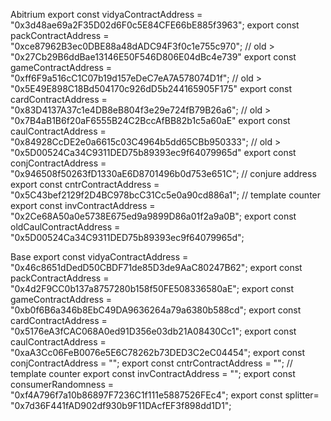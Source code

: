 Abitrium
export const vidyaContractAddress = "0x3d48ae69a2F35D02d6F0c5E84CFE66bE885f3963";
export const packContractAddress = "0xce87962B3ec0DBE88a48dADC94F3f0c1e755c970"; // old > "0x27Cb29B6ddBae13146E50F546D806E04dBc4e739"
export const gameContractAddress = "0xff6F9a516cC1C07b19d157eDeC7eA7A578074D1f"; // old > "0x5E49E898C18Bd504170c926dD5b244165905F175"
export const cardContractAddress = "0x83D4137A37c1e4DB8eB804f3e29e724fB79B26a6"; // old > "0x7B4aB1B6f20aF6555B24C2BccAfBB82b1c5a60aE"
export const caulContractAddress = "0x84928CcDE2e0a6615c03C4964b5dd65CBb950333"; // old > "0x5D00524Ca34C9311DED75b89393ec9f64079965d"
export const conjContractAddress = "0x946508f50263fD1330aE6D8701496b0d753e651C"; // conjure address
export const cntrContractAddress = "0x5C43bef2129f2D4BC978bcC31Cc5e0a90cd886a1"; // template counter
export const invContractAddress = "0x2Ce68A50a0e5738E675ed9a9899D86a01f2a9a0B";
export const oldCaulContractAddress = "0x5D00524Ca34C9311DED75b89393ec9f64079965d";

Base
export const vidyaContractAddress = "0x46c8651dDedD50CBDF71de85D3de9AaC80247B62";
export const packContractAddress = "0x4d2F9CC0b137a8757280b158f50FE508336580aE";
export const gameContractAddress = "0xb0f6B6a346b8EbC49DA9636264a79a6380b588cd"; 
export const cardContractAddress = "0x5176eA3fCAC068A0ed91D356e03db21A08430Cc1"; 
export const caulContractAddress = "0xaA3Cc06FeB0076e5E6C78262b73DED3C2eC04454"; 
export const conjContractAddress = "";
export const cntrContractAddress = ""; // template counter
export const invContractAddress = "";
export const consumerRandomness = "0xf4A796f7a10b86897F7236C1f111e5887526FEc4";
export const splitter= "0x7d36F441fAD902df930b9F11DAcfEF3f898dd1D1";